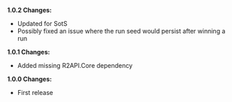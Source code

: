 **1.0.2 Changes:**

* Updated for SotS
* Possibly fixed an issue where the run seed would persist after winning a run

**1.0.1 Changes:**

* Added missing R2API.Core dependency

**1.0.0 Changes:**

* First release